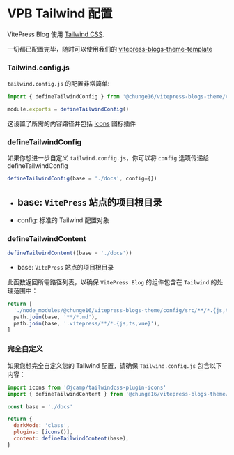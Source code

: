 # VPB Tailwind 配置

VitePress Blog 使用 [Tailwind CSS](https://tailwindcss.com).

一切都已配置完毕，随时可以使用我们的 [vitepress-blogs-theme-template](https://github.com/chunge16/vitepress-blogs-theme-template)

### Tailwind.config.js

`tailwind.config.js` 的配置非常简单:

```js
import { defineTailwindConfig } from '@chunge16/vitepress-blogs-theme/config'

module.exports = defineTailwindConfig()
```
这设置了所需的内容路径并包括 [icons](./icons) 图标插件


### defineTailwindConfig

如果你想进一步自定义 `tailwind.config.js`，你可以将 `config` 选项传递给defineTailwindConfig


```js
defineTailwindConfig(base = './docs', config={})
```

- base: `VitePress` 站点的项目根目录
  - 
- config: 标准的 Tailwind 配置对象

### defineTailwindContent

```js
defineTailwindContent((base = './docs'))
```

- base: `VitePress` 站点的项目根目录

此函数返回所需路径列表，以确保 `VitePress Blog` 的组件包含在 `Tailwind` 的处理范围中：


```js
return [
  './node_modules/@chunge16/vitepress-blogs-theme/config/src/**/*.{js,ts,vue}',
  path.join(base, '**/*.md'),
  path.join(base, '.vitepress/**/*.{js,ts,vue}'),
]
```

### 完全自定义

如果您想完全自定义您的 Tailwind 配置，请确保 `Tailwind.config.js` 包含以下内容：


```js
import icons from '@jcamp/tailwindcss-plugin-icons'
import { defineTailwindContent } from '@chunge16/vitepress-blogs-theme/config/config'

const base = './docs' 

return {
  darkMode: 'class',
  plugins: [icons()],
  content: defineTailwindContent(base),
}
```
